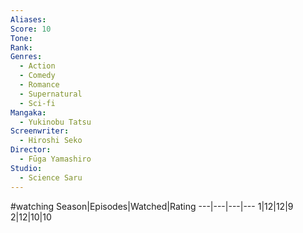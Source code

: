 ```yaml
---
Aliases:
Score: 10
Tone: 
Rank:
Genres:
  - Action
  - Comedy
  - Romance
  - Supernatural
  - Sci-fi
Mangaka:
  - Yukinobu Tatsu
Screenwriter:
  - Hiroshi Seko
Director:
  - Fūga Yamashiro
Studio:
  - Science Saru
---
```

#watching
Season|Episodes|Watched|Rating
---|---|---|---
1|12|12|9
2|12|10|10